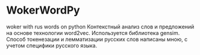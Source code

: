 # WokerWordPy
woker with rus words on python
Контекстный анализ слов и предложений на основе технологии
word2vec. Используется библиотека gensim.
Способ токенезации и лемматизации русских слов
написаны мною, с учетом специфики русского языка.
